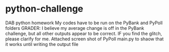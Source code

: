# python-challenge
DAB python homework
My codes have to be run on the PyBank and PyPoll folders
GRADER: I believe my average change is off in the PyBank challenge, but all other outputs appear to be correct. IF you find the glitch, please clarify for me.
Attached screen shot of PyPoll main.py to shaow that it works until writing the output file
